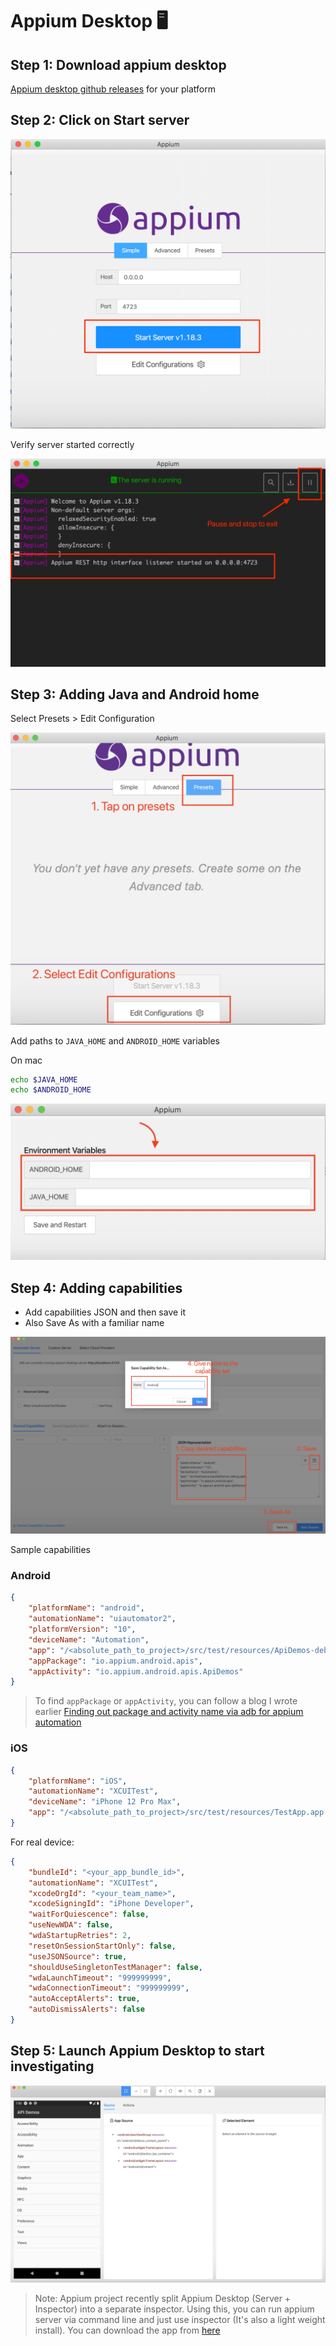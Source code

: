 # Appium Desktop 🖥️

## Step 1: Download appium desktop

[Appium desktop github releases](https://github.com/appium/appium-desktop/releases/tag/v1.21.0) for
your platform

## Step 2: Click on Start server

![Appium Desktop Home](images/appium-desktop.png)

Verify server started correctly

![Appium Desktop Server launched](images/appium-desktop-server-launched.png)

## Step 3: Adding Java and Android home

Select Presets > Edit Configuration

![Adding java and android home](images/appium-desktop-1-edit-config.png)

Add paths to `JAVA_HOME` and `ANDROID_HOME` variables

On mac

```zsh
echo $JAVA_HOME
echo $ANDROID_HOME
```

![Updating variables](images/appium-desktop-2-set-java-android-home.png)

## Step 4: Adding capabilities

- Add capabilities JSON and then save it
- Also Save As with a familiar name

![Adding capabilities](images/appium-desktop-3-saving-capabilities.png)

Sample capabilities

### Android

```json
{
	"platformName": "android",
	"automationName": "uiautomator2",
	"platformVersion": "10",
	"deviceName": "Automation",
	"app": "/<absolute_path_to_project>/src/test/resources/ApiDemos-debug.apk",
	"appPackage": "io.appium.android.apis",
	"appActivity": "io.appium.android.apis.ApiDemos"
}
```

> To find `appPackage` or `appActivity`, you can follow a blog I wrote earlier
> [Finding out package and activity name via adb for appium automation ](https://automationhacks.io/2020/04/24/finding-out-package-and-activity-name-via-adb-for-appium-automation/)

### iOS

```json
{
	"platformName": "iOS",
	"automationName": "XCUITest",
	"deviceName": "iPhone 12 Pro Max",
	"app": "/<absolute_path_to_project>/src/test/resources/TestApp.app.zip"
}
```

For real device:

```json
{
	"bundleId": "<your_app_bundle_id>",
	"automationName": "XCUITest",
	"xcodeOrgId": "<your_team_name>",
	"xcodeSigningId": "iPhone Developer",
	"waitForQuiescence": false,
	"useNewWDA": false,
	"wdaStartupRetries": 2,
	"resetOnSessionStartOnly": false,
	"useJSONSource": true,
	"shouldUseSingletonTestManager": false,
	"wdaLaunchTimeout": "999999999",
	"wdaConnectionTimeout": "999999999",
	"autoAcceptAlerts": true,
	"autoDismissAlerts": false
}
```

## Step 5: Launch Appium Desktop to start investigating

![Appium Desktop](images/appium-desktop-5-for-your-app.png)

> Note: Appium project recently split Appium Desktop (Server + Inspector) into a separate inspector.
> Using this, you can run appium server via command line and just use inspector (It's also a light
> weight install). You can download the app from [here](https://github.com/appium/appium-inspector)
